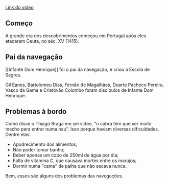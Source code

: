 [Link do vídeo](https://youtu.be/aKYtD0e9NZY)

## Começo
A grande era dos descobrimentos começou em Portugal após eles atacarem Ceuta, no séc. XV (1415).

## Pai da navegação
[[Infante Dom Henrique]] foi o pai da navegação, e criou a Escola de Sagres.

Gil Eanes, Bartolomeu Dias, Fernão de Magalhães, Duarte Pacheco Pereira, Vasco da Gama e Cristóvão Colombo foram discípulos de Infante Dom Henrique. 


## Problemas à bordo
Como disse o Thiago Braga em sei vídeo, "o cabra tem que ser muito macho para entrar numa nau". Isso porque haviam diversas dificuldades. Dentre elas:

- Apodrecimento dos alimentos;
- Não poder tomar banho;
- Beber apenas um copo de 250ml de água por dia;
- Falta de vitamina C, que causava mortes entre os marujos; 
- Dormir numa "cama" de palha que não secava nunca. 

Bem, esses são alguns dos problemas das navegações.